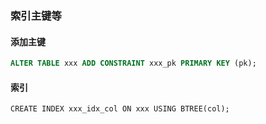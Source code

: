 ### 索引主键等

#### 添加主键

```sql
ALTER TABLE xxx ADD CONSTRAINT xxx_pk PRIMARY KEY (pk);
```

#### 索引

```
CREATE INDEX xxx_idx_col ON xxx USING BTREE(col);
```
